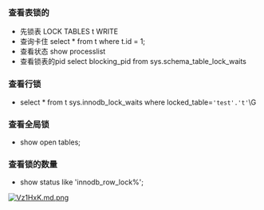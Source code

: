 ### 查看表锁的

* 先锁表 LOCK TABLES t WRITE
* 查询卡住 select * from t where t.id = 1;
* 查看状态 show processlist
* 查看锁表的pid select blocking_pid from sys.schema_table_lock_waits 

### 查看行锁
* select * from t sys.innodb_lock_waits where locked_table=`'test'.'t'`\G

### 查看全局锁
* show open tables;

### 查看锁的数量
* show status like 'innodb_row_lock%';

[![Vz1HxK.md.png](https://s2.ax1x.com/2019/06/21/Vz1HxK.md.png)](https://imgchr.com/i/Vz1HxK)
